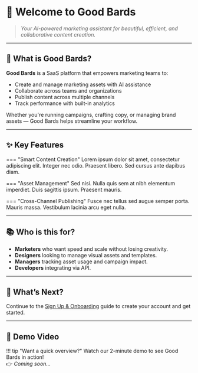 # 👋 Welcome to Good Bards

> *Your AI-powered marketing assistant for beautiful, efficient, and collaborative content creation.*

---

## 🚀 What is Good Bards?

**Good Bards** is a SaaS platform that empowers marketing teams to:
- Create and manage marketing assets with AI assistance
- Collaborate across teams and organizations
- Publish content across multiple channels
- Track performance with built-in analytics

Whether you're running campaigns, crafting copy, or managing brand assets — Good Bards helps streamline your workflow.

---

## ✨ Key Features

=== "Smart Content Creation"
    Lorem ipsum dolor sit amet, consectetur adipiscing elit. Integer nec odio. Praesent libero. Sed cursus ante dapibus diam.

=== "Asset Management"
    Sed nisi. Nulla quis sem at nibh elementum imperdiet. Duis sagittis ipsum. Praesent mauris.

=== "Cross-Channel Publishing"
    Fusce nec tellus sed augue semper porta. Mauris massa. Vestibulum lacinia arcu eget nulla.

---

## 📚 Who is this for?

- **Marketers** who want speed and scale without losing creativity.
- **Designers** looking to manage visual assets and templates.
- **Managers** tracking asset usage and campaign impact.
- **Developers** integrating via API.

---

## 🧭 What’s Next?

Continue to the [Sign Up & Onboarding](signup-onboarding.md) guide to create your account and get started.

---

## 🧪 Demo Video

!!! tip "Want a quick overview?"
    Watch our 2-minute demo to see Good Bards in action!  
    👉 *Coming soon...*
